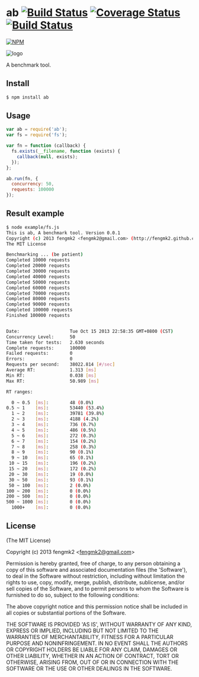 ab [![Build Status](https://secure.travis-ci.org/fengmk2/ab.png)](http://travis-ci.org/fengmk2/ab) [![Coverage Status](https://coveralls.io/repos/fengmk2/ab/badge.png)](https://coveralls.io/r/fengmk2/ab) [![Build Status](https://drone.io/github.com/fengmk2/ab/status.png)](https://drone.io/github.com/fengmk2/ab/latest)
=======

[![NPM](https://nodei.co/npm/ab.png?downloads=true&stars=true)](https://nodei.co/npm/ab/)

![logo](https://raw.github.com/fengmk2/ab/master/logo.png)

A benchmark tool.

## Install

```bash
$ npm install ab
```

## Usage

```js
var ab = require('ab');
var fs = require('fs');

var fn = function (callback) {
  fs.exists(__filename, function (exists) {
    callback(null, exists);
  });
};

ab.run(fn, {
  concurrency: 50,
  requests: 100000
});
```

## Result example

```bash
$ node example/fs.js
This is ab, A benchmark tool. Version 0.0.1
Copyright (c) 2013 fengmk2 <fengmk2@gmail.com> (http://fengmk2.github.com)
The MIT License

Benchmarking ... (be patient)
Completed 10000 requests
Completed 20000 requests
Completed 30000 requests
Completed 40000 requests
Completed 50000 requests
Completed 60000 requests
Completed 70000 requests
Completed 80000 requests
Completed 90000 requests
Completed 100000 requests
Finished 100000 requests


Date:                   Tue Oct 15 2013 22:58:35 GMT+0800 (CST)
Concurrency Level:      50
Time taken for tests:   2.630 seconds
Complete requests:      100000
Failed requests:        0
Errors:                 0
Requests per second:    38022.814 [#/sec]
Average RT:             1.313 [ms]
Min RT:                 0.038 [ms]
Max RT:                 50.989 [ms]

RT ranges:

  0 ~ 0.5  [ms]:        48 (0.0%)
0.5 ~ 1    [ms]:        53440 (53.4%)
  1 ~ 2    [ms]:        39781 (39.8%)
  2 ~ 3    [ms]:        4188 (4.2%)
  3 ~ 4    [ms]:        736 (0.7%)
  4 ~ 5    [ms]:        486 (0.5%)
  5 ~ 6    [ms]:        272 (0.3%)
  6 ~ 7    [ms]:        154 (0.2%)
  7 ~ 8    [ms]:        258 (0.3%)
  8 ~ 9    [ms]:        90 (0.1%)
  9 ~ 10   [ms]:        65 (0.1%)
 10 ~ 15   [ms]:        196 (0.2%)
 15 ~ 20   [ms]:        172 (0.2%)
 20 ~ 30   [ms]:        19 (0.0%)
 30 ~ 50   [ms]:        93 (0.1%)
 50 ~ 100  [ms]:        2 (0.0%)
100 ~ 200  [ms]:        0 (0.0%)
200 ~ 500  [ms]:        0 (0.0%)
500 ~ 1000 [ms]:        0 (0.0%)
  1000+    [ms]:        0 (0.0%)
```

## License

(The MIT License)

Copyright (c) 2013 fengmk2 &lt;fengmk2@gmail.com&gt;

Permission is hereby granted, free of charge, to any person obtaining
a copy of this software and associated documentation files (the
'Software'), to deal in the Software without restriction, including
without limitation the rights to use, copy, modify, merge, publish,
distribute, sublicense, and/or sell copies of the Software, and to
permit persons to whom the Software is furnished to do so, subject to
the following conditions:

The above copyright notice and this permission notice shall be
included in all copies or substantial portions of the Software.

THE SOFTWARE IS PROVIDED 'AS IS', WITHOUT WARRANTY OF ANY KIND,
EXPRESS OR IMPLIED, INCLUDING BUT NOT LIMITED TO THE WARRANTIES OF
MERCHANTABILITY, FITNESS FOR A PARTICULAR PURPOSE AND NONINFRINGEMENT.
IN NO EVENT SHALL THE AUTHORS OR COPYRIGHT HOLDERS BE LIABLE FOR ANY
CLAIM, DAMAGES OR OTHER LIABILITY, WHETHER IN AN ACTION OF CONTRACT,
TORT OR OTHERWISE, ARISING FROM, OUT OF OR IN CONNECTION WITH THE
SOFTWARE OR THE USE OR OTHER DEALINGS IN THE SOFTWARE.
